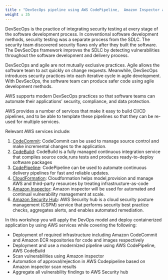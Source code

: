 ```yaml
---
title : "DevSecOps pipeline using AWS CodePipeline,  Amazon Inspector and AWS Security Hub"
weight : 35
---
```


DevSecOps is the practice of integrating security testing at every stage of the software development process.
In conventional software development methods, security testing was a separate process from the SDLC. The security team discovered security flaws only after they built the software.
The DevSecOps framework improves the SDLC by detecting vulnerabilities throughout the software development and delivery process.

DevSecOps and agile are not mutually exclusive practices. Agile allows the software team to act quickly on change requests. Meanwhile, DevSecOps introduces security practices into each iterative cycle in agile development. With DevSecOps, the software team can produce safer code using agile development methods.



AWS supports modern DevSecOps practices so that software teams can automate their applications’ security, compliance, and data protection.

AWS provides a number of services that make it easy to build CI/CD pipelines, and to be able to template these pipelines so that they can be re-used for multiple services.

Relevant AWS services include:

1. [CodeCommit](https://aws.amazon.com/codecommit/): CodeCommit can be used to manage source control and make incremental changes to the application.
2. [CodeBuild](https://aws.amazon.com/codebuild/): CodeBuild is a fully managed continuous integration service that compiles source code,runs tests and produces ready-to-deploy software packages
3. [CodePipeline](https://aws.amazon.com/codepipeline/): CodePipeline can be used to automate continuous delivery pipelines for fast and reliable updates.
4. [CloudFormation](https://aws.amazon.com/cloudformation/): Cloudformation helps model,provision and manage AWS and third-party resources by treating infrastructure-as-code
3. [Amazon Inspector](https://aws.amazon.com/inspector/): Amazon inspector will be used for automated and continual vulnerability management at scale.
4. [Amazon Security Hub](https://aws.amazon.com/securityhub/): AWS Security hub is a cloud security posture management (CSPM) service that performs security best practice checks, aggregates alerts, and enables automated remediation.


In this workshop you will apply the DevOps model and deploy containerized application by using AWS services while covering the following:

* Deployment of required infrastructure including Amazon CodeCommit  and Amazon ECR repositories for code and images respectively
* Deployment and use a modernized pipeline using AWS CodePipeline, AWS CodeBuild 
* Scan vulnerabilities using Amazon inspector
* Automation of approval/rejection in AWS Codepipeline based on Amazon inspector scan results
* Aggregate all vulnerability findings to AWS Security hub
